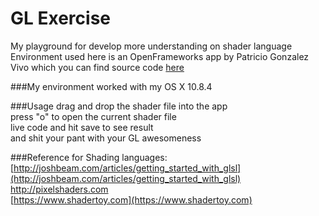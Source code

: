 GL Exercise
====
My playground for develop more understanding on shader language  
Environment used here is an OpenFrameworks app by Patricio Gonzalez Vivo which you can find source code [here](http://github.com/patriciogonzalezvivo/sNodes)

###My environment
worked with my OS X 10.8.4

###Usage
drag and drop the shader file into the app   
press "o" to open the current shader file  
live code and hit save to see result  
and shit your pant with your GL awesomeness



###Reference for Shading languages:
[http://joshbeam.com/articles/getting_started_with_glsl](http://joshbeam.com/articles/getting_started_with_glsl)  
[http://pixelshaders.com
](http://pixelshaders.com)  
[https://www.shadertoy.com](https://www.shadertoy.com)


